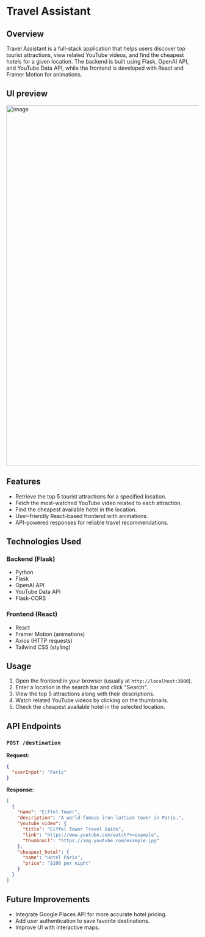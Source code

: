 # Travel Assistant

## Overview

Travel Assistant is a full-stack application that helps users discover top tourist attractions, view related YouTube videos, and find the cheapest hotels for a given location. The backend is built using Flask, OpenAI API, and YouTube Data API, while the frontend is developed with React and Framer Motion for animations.

## UI preview

<img width="943" alt="image" src="https://github.com/user-attachments/assets/f953ce5b-306c-4d87-b4cd-bb6a380ab85b" />


## Features

- Retrieve the top 5 tourist attractions for a specified location.
- Fetch the most-watched YouTube video related to each attraction.
- Find the cheapest available hotel in the location.
- User-friendly React-based frontend with animations.
- API-powered responses for reliable travel recommendations.

## Technologies Used

### Backend (Flask)

- Python
- Flask
- OpenAI API
- YouTube Data API
- Flask-CORS

### Frontend (React)

- React
- Framer Motion (animations)
- Axios (HTTP requests)
- Tailwind CSS (styling)

## Usage

1. Open the frontend in your browser (usually at `http://localhost:3000`).
2. Enter a location in the search bar and click "Search".
3. View the top 5 attractions along with their descriptions.
4. Watch related YouTube videos by clicking on the thumbnails.
5. Check the cheapest available hotel in the selected location.

## API Endpoints

### `POST /destination`

**Request:**

```json
{
  "userInput": "Paris"
}
```

**Response:**

```json
[
  {
    "name": "Eiffel Tower",
    "description": "A world-famous iron lattice tower in Paris.",
    "youtube_video": {
      "title": "Eiffel Tower Travel Guide",
      "link": "https://www.youtube.com/watch?v=example",
      "thumbnail": "https://img.youtube.com/example.jpg"
    },
    "cheapest_hotel": {
      "name": "Hotel Paris",
      "price": "$100 per night"
    }
  }
]
```

## Future Improvements

- Integrate Google Places API for more accurate hotel pricing.
- Add user authentication to save favorite destinations.
- Improve UI with interactive maps.
